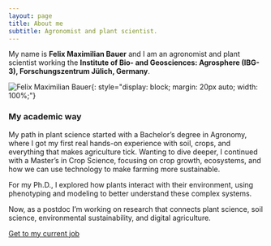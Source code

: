 ```yaml
---
layout: page
title: About me
subtitle: Agronomist and plant scientist.
---
```



My name is **Felix Maximilian Bauer** and I am an agronomist and plant scientist working the **Institute of Bio- and Geosciences: Agrosphere (IBG-3), Forschungszentrum Jülich, Germany**.

![Felix Maximilian Bauer](/assets/img/rhizo.JPG){: style="display: block; margin: 20px auto; width: 100%;"}


### My academic way

My path in plant science started with a Bachelor’s degree in Agronomy, where I got my first real hands-on experience with soil, crops, and everything that makes agriculture tick. Wanting to dive deeper, I continued with a Master’s in Crop Science, focusing on crop growth, ecosystems, and how we can use technology to make farming more sustainable.

For my Ph.D., I explored how plants interact with their environment, using phenotyping and modeling to better understand these complex systems. 

Now, as a postdoc I’m working on research that connects plant science, soil science, environmental sustainability, and digital agriculture.

[Get to my current job](https://www.fz-juelich.de/profile/bauer_f)